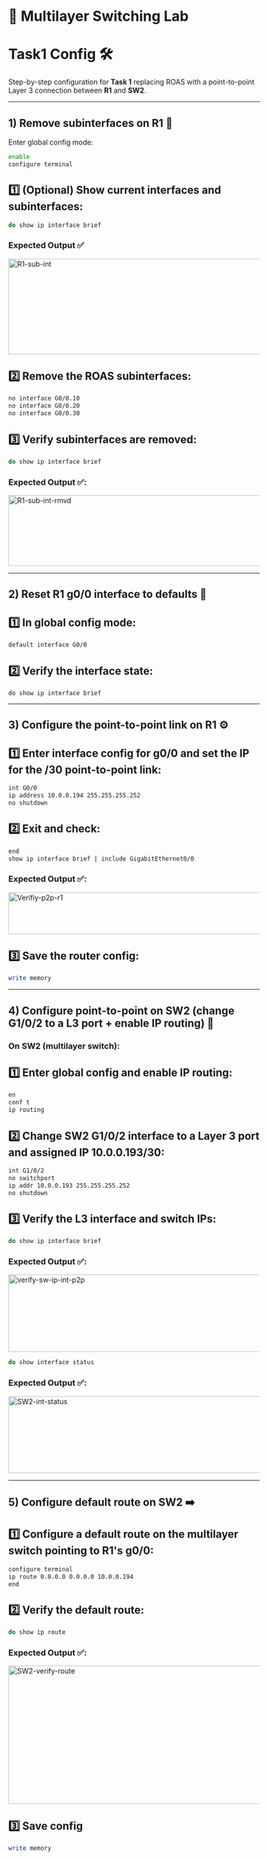 # 🧩 Multilayer Switching Lab

# Task1 Config 🛠️
Step-by-step configuration for **Task 1** replacing ROAS with a point-to-point Layer 3 connection between **R1** and **SW2**.

---

## 1) Remove subinterfaces on R1 🧹
Enter global config mode:
```bash
enable
configure terminal
```

## 1️⃣ (Optional) Show current interfaces and subinterfaces:
```bash
do show ip interface brief
```

### Expected Output ✅
<img width="813" height="192" alt="R1-sub-int" src="https://github.com/user-attachments/assets/c4bd555f-8d1d-4de9-9a63-30d7f81c9b64" />


## 2️⃣ Remove the ROAS subinterfaces:
```bash
no interface G0/0.10
no interface G0/0.20
no interface G0/0.30
```

## 3️⃣ Verify subinterfaces are removed:
```bash
do show ip interface brief
```

### Expected Output ✅:
<img width="817" height="142" alt="R1-sub-int-rmvd" src="https://github.com/user-attachments/assets/80079071-eee0-47a4-867f-debe03293427" />

---

## 2) Reset R1 g0/0 interface to defaults 🔁

## 1️⃣ In global config mode:
```bash
default interface G0/0
```

## 2️⃣ Verify the interface state:
```
do show ip interface brief
```

---

## 3) Configure the point-to-point link on R1 ⚙️

## 1️⃣ Enter interface config for g0/0 and set the IP for the /30 point-to-point link:
```bash
int G0/0
ip address 10.0.0.194 255.255.255.252
no shutdown
```

## 2️⃣ Exit and check:
```bash
end
show ip interface brief | include GigabitEthernet0/0
```

### Expected Output ✅:
<img width="767" height="84" alt="Verifiy-p2p-r1" src="https://github.com/user-attachments/assets/ffa66e7c-e1b6-4696-889d-6912231928f8" />


## 3️⃣ Save the router config:
```bash
write memory
```

---

## 4) Configure point-to-point on SW2 (change G1/0/2 to a L3 port + enable IP routing) 🔌
### On SW2 (multilayer switch):

## 1️⃣ Enter global config and enable IP routing:
```bash
en
conf t
ip routing
```

## 2️⃣ Change SW2 G1/0/2 interface to a Layer 3 port and assigned IP 10.0.0.193/30:
```bash
int G1/0/2
no switchport
ip addr 10.0.0.193 255.255.255.252
no shutdown
```

## 3️⃣ Verify the L3 interface and switch IPs:
```bash
do show ip interface brief
```

### Expected Output ✅:
<img width="819" height="155" alt="verify-sw-ip-int-p2p" src="https://github.com/user-attachments/assets/4116edb9-ba34-4790-af35-7468d3cdafb8" />

```bash
do show interface status
```

### Expected Output ✅:
<img width="818" height="154" alt="SW2-int-status" src="https://github.com/user-attachments/assets/b7bba67a-5c7e-4163-9063-747656417ac9" />

---

## 5) Configure default route on SW2 ➡️
## 1️⃣ Configure a default route on the multilayer switch pointing to R1's g0/0:
```bash
configure terminal
ip route 0.0.0.0 0.0.0.0 10.0.0.194
end
```

## 2️⃣ Verify the default route:
```bash
do show ip route
```

### Expected Output ✅:
<img width="809" height="277" alt="SW2-verify-route" src="https://github.com/user-attachments/assets/28c71843-13df-4018-8321-d2c94a6432c3" />

## 3️⃣ Save config
```bash
write memory
```
